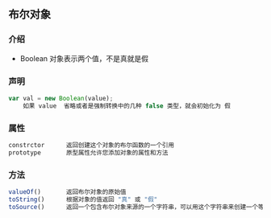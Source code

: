 ## 布尔对象

### 介绍

*   Boolean 对象表示两个值，不是真就是假

### 声明

```js
var val = new Boolean(value);
	如果 value  省略或者是强制转换中的几种 false 类型，就会初始化为 假
```

### 属性

```js
constrctor		返回创建这个对象的布尔函数的一个引用
prototype		原型属性允许您添加对象的属性和方法
```

### 方法

```js
valueOf()		返回布尔对象的原始值
toString()		根据对象的值返回 "真" 或 "假"
toSource()		返回一个包含布尔对象来源的一个字符串，可以用这个字符串来创建一个等效的对象
```

